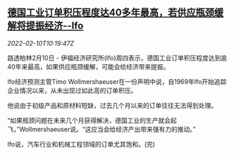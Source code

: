 <!--1644489062000-->
[德国工业订单积压程度达40多年最高，若供应瓶颈缓解将提振经济--Ifo](https://cn.reuters.com/article/germany-industry-order-ifo-0210-idCNKBS2KF12O)
------

<div><i>2022-02-10T10:19:47Z</i></div><p>路透柏林2月10日 - 伊福经济研究所(Ifo)周四表示，德国工业订单积压程度达到逾40年来最高，如果供应瓶颈缓解，可能会给经济带来提振。</p><p>Ifo经济预测主管Timo Wollmershaeuser在一份声明中说，自1969年Ifo开始追踪企业情况以来，从未出现过如此高的订单积压。</p><p>他说由于初级产品和原材料短缺，过去几个月以来的订单往往无法得到处理。</p><p>“如果瓶颈问题在未来几个月获得解决，德国工业的生产就会起飞，”Wollmershaeuser说。“这应当会给经济产出带来强有力的推动。”</p><p>Ifo说，汽车行业和机械工程领域的订单尤其饱和。(完)</p>
